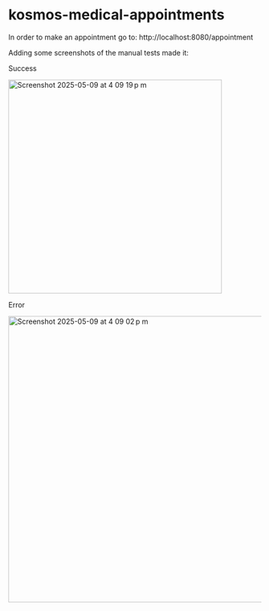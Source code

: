 # kosmos-medical-appointments

In order to make an appointment go to:
http://localhost:8080/appointment

Adding some screenshots of the manual tests made it:

Success

<img width="425" alt="Screenshot 2025-05-09 at 4 09 19 p m" src="https://github.com/user-attachments/assets/b6fd05c9-d900-4854-a484-8f4170b74bcf" />


Error


<img width="569" alt="Screenshot 2025-05-09 at 4 09 02 p m" src="https://github.com/user-attachments/assets/5ff3cc44-435d-4e9b-a592-dcee9c76a595" />
